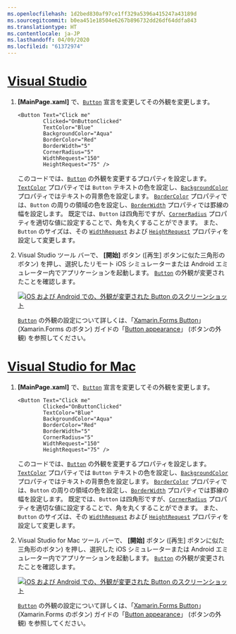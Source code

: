 ```yaml
---
ms.openlocfilehash: 1d2bed830af97ce1ff329a5396a415247a43189d
ms.sourcegitcommit: b0ea451e18504e6267b896732dd26df64ddfa843
ms.translationtype: HT
ms.contentlocale: ja-JP
ms.lasthandoff: 04/09/2020
ms.locfileid: "61372974"
---
```

# <a name="visual-studio"></a>[Visual Studio](#tab/vswin)

1. **[MainPage.xaml]** で、[`Button`](xref:Xamarin.Forms.Button) 宣言を変更してその外観を変更します。

    ```xaml
    <Button Text="Click me"
            Clicked="OnButtonClicked"
            TextColor="Blue"
            BackgroundColor="Aqua"
            BorderColor="Red"
            BorderWidth="5"
            CornerRadius="5"
            WidthRequest="150"
            HeightRequest="75" />
    ```

    このコードでは、[`Button`](xref:Xamarin.Forms.Button) の外観を変更するプロパティを設定します。 [`TextColor`](xref:Xamarin.Forms.Button.TextColor) プロパティでは `Button` テキストの色を設定し、[`BackgroundColor`](xref:Xamarin.Forms.VisualElement.BackgroundColor) プロパティではテキストの背景色を設定します。 [`BorderColor`](xref:Xamarin.Forms.Button.BorderColor) プロパティでは、`Button` の周りの領域の色を設定し、[`BorderWidth`](xref:Xamarin.Forms.Button.BorderWidth) プロパティでは罫線の幅を設定します。 既定では、`Button` は四角形ですが、[`CornerRadius`](xref:Xamarin.Forms.Button.CornerRadius) プロパティを適切な値に設定することで、角を丸くすることができます。 また、`Button` のサイズは、その [`WidthRequest`](xref:Xamarin.Forms.VisualElement.WidthRequest) および [`HeightRequest`](xref:Xamarin.Forms.VisualElement.HeightRequest) プロパティを設定して変更します。

1. Visual Studio ツール バーで、 **[開始]** ボタン ([再生] ボタンに似た三角形のボタン) を押し、選択したリモート iOS シミュレーターまたは Android エミュレーター内でアプリケーションを起動します。 [`Button`](xref:Xamarin.Forms.Button) の外観が変更されたことを確認します。

    [![iOS および Android での、外観が変更された Button のスクリーンショット](../images/change-button-appearance.png "外観が変更された Button")](../images/change-button-appearance-large.png#lightbox "外観が変更された Button")

    [`Button`](xref:Xamarin.Forms.Button) の外観の設定について詳しくは、「[Xamarin.Forms Button](~/xamarin-forms/user-interface/button.md#button-appearance)」 (Xamarin.Forms のボタン) ガイドの「[Button appearance](~/xamarin-forms/user-interface/button.md)」 (ボタンの外観) を参照してください。

# <a name="visual-studio-for-mac"></a>[Visual Studio for Mac](#tab/vsmac)

1. **[MainPage.xaml]** で、[`Button`](xref:Xamarin.Forms.Button) 宣言を変更してその外観を変更します。

    ```xaml
    <Button Text="Click me"
            Clicked="OnButtonClicked"
            TextColor="Blue"
            BackgroundColor="Aqua"
            BorderColor="Red"
            BorderWidth="5"
            CornerRadius="5"
            WidthRequest="150"
            HeightRequest="75" />
    ```

    このコードでは、[`Button`](xref:Xamarin.Forms.Button) の外観を変更するプロパティを設定します。 [`TextColor`](xref:Xamarin.Forms.Button.TextColor) プロパティでは `Button` テキストの色を設定し、[`BackgroundColor`](xref:Xamarin.Forms.VisualElement.BackgroundColor) プロパティではテキストの背景色を設定します。 [`BorderColor`](xref:Xamarin.Forms.Button.BorderColor) プロパティでは、`Button` の周りの領域の色を設定し、[`BorderWidth`](xref:Xamarin.Forms.Button.BorderWidth) プロパティでは罫線の幅を設定します。 既定では、`Button` は四角形ですが、[`CornerRadius`](xref:Xamarin.Forms.Button.CornerRadius) プロパティを適切な値に設定することで、角を丸くすることができます。 また、`Button` のサイズは、その [`WidthRequest`](xref:Xamarin.Forms.VisualElement.WidthRequest) および [`HeightRequest`](xref:Xamarin.Forms.VisualElement.HeightRequest) プロパティを設定して変更します。

1. Visual Studio for Mac ツール バーで、 **[開始]** ボタン ([再生] ボタンに似た三角形のボタン) を押し、選択した iOS シミュレーターまたは Android エミュレーター内でアプリケーションを起動します。 [`Button`](xref:Xamarin.Forms.Button) の外観が変更されたことを確認します。

    [![iOS および Android での、外観が変更された Button のスクリーンショット](../images/change-button-appearance.png "外観が変更された Button")](../images/change-button-appearance-large.png#lightbox "外観が変更された Button")

    [`Button`](xref:Xamarin.Forms.Button) の外観の設定について詳しくは、「[Xamarin.Forms Button](~/xamarin-forms/user-interface/button.md#button-appearance)」 (Xamarin.Forms のボタン) ガイドの「[Button appearance](~/xamarin-forms/user-interface/button.md)」 (ボタンの外観) を参照してください。
